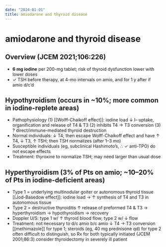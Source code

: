 ```yaml
---
date: "2024-01-01"
title: amiodarone and thyroid disease
---
```



# amiodarone and thyroid disease

## Overview (JCEM 2021;106:226)

- **6 mg iodine** per 200-mg tablet; risk of thyroid dysfunction lower with lower doses
- ✓ TSH before therapy, at 4-mo intervals on amio, and for 1 y after if amio d/c’d

## Hypothyroidism (occurs in ~10%; more common in iodine-replete areas)

- Pathophysiology
  (1) [[Wolff-Chaikoff effect]]: iodine load ↓ I– uptake, organification and release of T4 & T3
  (2) inhibits T4 → T3 conversion
  (3) ? direct/immune-mediated thyroid destruction
- Normal individuals: ↓ T4; then escape Wolff-Chaikoff effect and have ↑ T4, ↓ T3, ↑ TSH; then TSH normalizes (after 1–3 mo)
- Susceptible individuals (eg, subclinical Hashimoto’s, ∴ ✓ anti-TPO) do not escape effects
- Treatment: thyroxine to normalize TSH; may need larger than usual dose

## Hyperthyroidism (3% of Pts on amio; ~10–20% of Pts in iodine-deficient areas)

- Type 1 = underlying multinodular goiter or autonomous thyroid tissue
  [[Jod-Basedow effect]]: iodine load → ↑ synthesis of T4 and T3 in autonomous tissue
- Type 2 = destructive thyroiditis
  ↑ release of preformed T4 & T3 → hyperthyroidism → hypothyroidism → recovery
- Doppler U/S: type 1 w/ ↑ thyroid blood flow; type 2 w/ ↓ flow
- Treatment: not necessary to d/c amio b/c amio ↓ T4 → T3 conversion [[methimazole]] for type 1; steroids (eg, 40 mg prednisone qd) for type 2 often difficult to distinguish, so Rx for both typically initiated (JCEM 2001;86:3) consider thyroidectomy in severely ill patient
